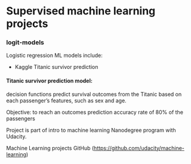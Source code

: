 # Supervised machine learning projects


### logit-models
Logistic regression ML models include: 
- Kaggle Titanic survivor prediction

#### Titanic survivor prediction model:
decision functions predict survival outcomes from the Titanic based on each passenger’s features, such as sex and age. 

Objective: to reach an outcomes prediction accuracy rate of 80% of the passengers

Project is part of intro to machine learning Nanodegree program with Udacity.

Machine Learning projects GitHub (https://github.com/udacity/machine-learning)
